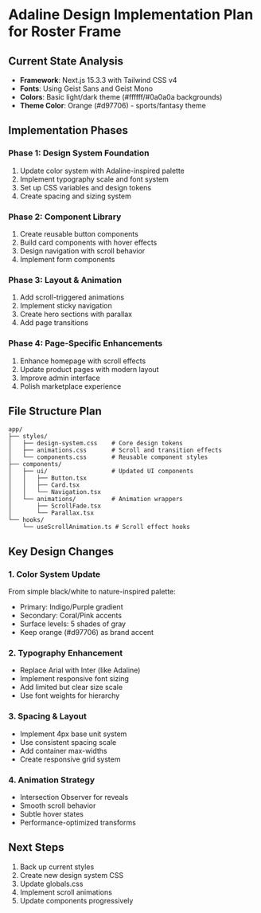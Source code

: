 # Adaline Design Implementation Plan for Roster Frame

## Current State Analysis
- **Framework**: Next.js 15.3.3 with Tailwind CSS v4
- **Fonts**: Using Geist Sans and Geist Mono
- **Colors**: Basic light/dark theme (#ffffff/#0a0a0a backgrounds)
- **Theme Color**: Orange (#d97706) - sports/fantasy theme

## Implementation Phases

### Phase 1: Design System Foundation
1. Update color system with Adaline-inspired palette
2. Implement typography scale and font system
3. Set up CSS variables and design tokens
4. Create spacing and sizing system

### Phase 2: Component Library
1. Create reusable button components
2. Build card components with hover effects
3. Design navigation with scroll behavior
4. Implement form components

### Phase 3: Layout & Animation
1. Add scroll-triggered animations
2. Implement sticky navigation
3. Create hero sections with parallax
4. Add page transitions

### Phase 4: Page-Specific Enhancements
1. Enhance homepage with scroll effects
2. Update product pages with modern layout
3. Improve admin interface
4. Polish marketplace experience

## File Structure Plan
```
app/
├── styles/
│   ├── design-system.css    # Core design tokens
│   ├── animations.css       # Scroll and transition effects
│   └── components.css       # Reusable component styles
├── components/
│   ├── ui/                  # Updated UI components
│   │   ├── Button.tsx
│   │   ├── Card.tsx
│   │   └── Navigation.tsx
│   └── animations/          # Animation wrappers
│       ├── ScrollFade.tsx
│       └── Parallax.tsx
└── hooks/
    └── useScrollAnimation.ts # Scroll effect hooks
```

## Key Design Changes

### 1. Color System Update
From simple black/white to nature-inspired palette:
- Primary: Indigo/Purple gradient
- Secondary: Coral/Pink accents
- Surface levels: 5 shades of gray
- Keep orange (#d97706) as brand accent

### 2. Typography Enhancement
- Replace Arial with Inter (like Adaline)
- Implement responsive font sizing
- Add limited but clear size scale
- Use font weights for hierarchy

### 3. Spacing & Layout
- Implement 4px base unit system
- Use consistent spacing scale
- Add container max-widths
- Create responsive grid system

### 4. Animation Strategy
- Intersection Observer for reveals
- Smooth scroll behavior
- Subtle hover states
- Performance-optimized transforms

## Next Steps
1. Back up current styles
2. Create new design system CSS
3. Update globals.css
4. Implement scroll animations
5. Update components progressively